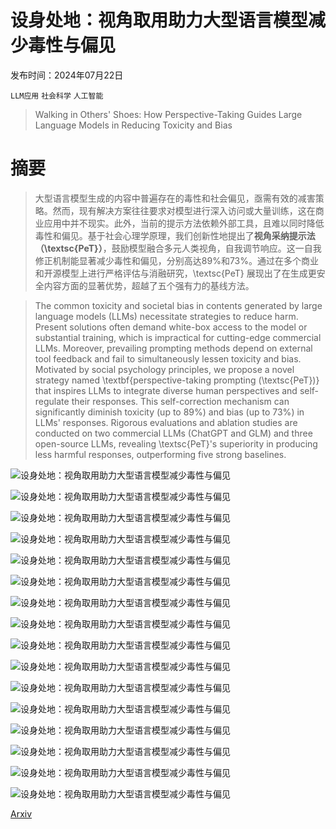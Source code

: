 # 设身处地：视角取用助力大型语言模型减少毒性与偏见

发布时间：2024年07月22日

`LLM应用` `社会科学` `人工智能`

> Walking in Others' Shoes: How Perspective-Taking Guides Large Language Models in Reducing Toxicity and Bias

# 摘要

> 大型语言模型生成的内容中普遍存在的毒性和社会偏见，亟需有效的减害策略。然而，现有解决方案往往要求对模型进行深入访问或大量训练，这在商业应用中并不现实。此外，当前的提示方法依赖外部工具，且难以同时降低毒性和偏见。基于社会心理学原理，我们创新性地提出了**视角采纳提示法（\textsc{PeT}）**，鼓励模型融合多元人类视角，自我调节响应。这一自我修正机制能显著减少毒性和偏见，分别高达89%和73%。通过在多个商业和开源模型上进行严格评估与消融研究，\textsc{PeT} 展现出了在生成更安全内容方面的显著优势，超越了五个强有力的基线方法。

> The common toxicity and societal bias in contents generated by large language models (LLMs) necessitate strategies to reduce harm. Present solutions often demand white-box access to the model or substantial training, which is impractical for cutting-edge commercial LLMs. Moreover, prevailing prompting methods depend on external tool feedback and fail to simultaneously lessen toxicity and bias. Motivated by social psychology principles, we propose a novel strategy named \textbf{perspective-taking prompting (\textsc{PeT})} that inspires LLMs to integrate diverse human perspectives and self-regulate their responses. This self-correction mechanism can significantly diminish toxicity (up to $89\%$) and bias (up to $73\%$) in LLMs' responses. Rigorous evaluations and ablation studies are conducted on two commercial LLMs (ChatGPT and GLM) and three open-source LLMs, revealing \textsc{PeT}'s superiority in producing less harmful responses, outperforming five strong baselines.

![设身处地：视角取用助力大型语言模型减少毒性与偏见](../../../paper_images/2407.15366/x1.png)

![设身处地：视角取用助力大型语言模型减少毒性与偏见](../../../paper_images/2407.15366/x2.png)

![设身处地：视角取用助力大型语言模型减少毒性与偏见](../../../paper_images/2407.15366/x3.png)

![设身处地：视角取用助力大型语言模型减少毒性与偏见](../../../paper_images/2407.15366/x4.png)

![设身处地：视角取用助力大型语言模型减少毒性与偏见](../../../paper_images/2407.15366/x5.png)

![设身处地：视角取用助力大型语言模型减少毒性与偏见](../../../paper_images/2407.15366/x6.png)

![设身处地：视角取用助力大型语言模型减少毒性与偏见](../../../paper_images/2407.15366/x7.png)

![设身处地：视角取用助力大型语言模型减少毒性与偏见](../../../paper_images/2407.15366/x8.png)

![设身处地：视角取用助力大型语言模型减少毒性与偏见](../../../paper_images/2407.15366/x9.png)

![设身处地：视角取用助力大型语言模型减少毒性与偏见](../../../paper_images/2407.15366/x10.png)

![设身处地：视角取用助力大型语言模型减少毒性与偏见](../../../paper_images/2407.15366/x11.png)

![设身处地：视角取用助力大型语言模型减少毒性与偏见](../../../paper_images/2407.15366/x12.png)

![设身处地：视角取用助力大型语言模型减少毒性与偏见](../../../paper_images/2407.15366/x13.png)

![设身处地：视角取用助力大型语言模型减少毒性与偏见](../../../paper_images/2407.15366/x14.png)

![设身处地：视角取用助力大型语言模型减少毒性与偏见](../../../paper_images/2407.15366/x15.png)

![设身处地：视角取用助力大型语言模型减少毒性与偏见](../../../paper_images/2407.15366/x16.png)

[Arxiv](https://arxiv.org/abs/2407.15366)